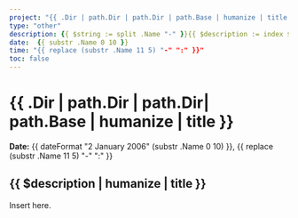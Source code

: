 ```yaml
---
project: "{{ .Dir | path.Dir | path.Dir | path.Base | humanize | title }}"
type: "other"
description: {{ $string := split .Name "-" }}{{ $description := index $string 7 }}"{{ $description | humanize | title }}"
date:  {{ substr .Name 0 10 }}
time: "{{ replace (substr .Name 11 5) "-" ":" }}"
toc: false
---
```


# {{ .Dir | path.Dir | path.Dir| path.Base | humanize | title }}

**Date:** {{ dateFormat "2 January 2006" (substr .Name 0 10) }}, {{ replace (substr .Name 11 5) "-" ":" }}

## {{ $description | humanize | title }}

Insert here.
